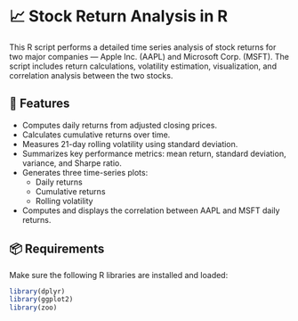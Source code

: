 # 📈 Stock Return Analysis in R

This R script performs a detailed time series analysis of stock returns for two major companies — Apple Inc. (AAPL) and Microsoft Corp. (MSFT). The script includes return calculations, volatility estimation, visualization, and correlation analysis between the two stocks.

## 🔧 Features

- Computes daily returns from adjusted closing prices.
- Calculates cumulative returns over time.
- Measures 21-day rolling volatility using standard deviation.
- Summarizes key performance metrics: mean return, standard deviation, variance, and Sharpe ratio.
- Generates three time-series plots:
  - Daily returns
  - Cumulative returns
  - Rolling volatility
- Computes and displays the correlation between AAPL and MSFT daily returns.

## 📦 Requirements

Make sure the following R libraries are installed and loaded:

```r
library(dplyr)
library(ggplot2)
library(zoo)
